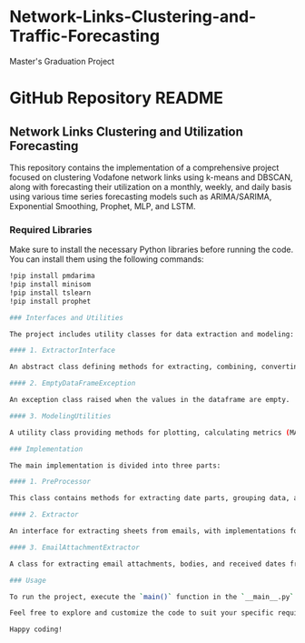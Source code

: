 # Network-Links-Clustering-and-Traffic-Forecasting
Master's Graduation Project
# GitHub Repository README

## Network Links Clustering and Utilization Forecasting

This repository contains the implementation of a comprehensive project focused on clustering Vodafone network links using k-means and DBSCAN, along with forecasting their utilization on a monthly, weekly, and daily basis using various time series forecasting models such as ARIMA/SARIMA, Exponential Smoothing, Prophet, MLP, and LSTM.

### Required Libraries

Make sure to install the necessary Python libraries before running the code. You can install them using the following commands:

```bash
!pip install pmdarima
!pip install minisom
!pip install tslearn
!pip install prophet

### Interfaces and Utilities

The project includes utility classes for data extraction and modeling:

#### 1. ExtractorInterface

An abstract class defining methods for extracting, combining, converting, returning, and removing sheets.

#### 2. EmptyDataFrameException

An exception class raised when the values in the dataframe are empty.

#### 3. ModelingUtilities

A utility class providing methods for plotting, calculating metrics (MAPE and RMSE), and splitting datasets into training and validation sets.

### Implementation

The main implementation is divided into three parts:

#### 1. PreProcessor

This class contains methods for extracting date parts, grouping data, and creating datasets for machine learning models.

#### 2. Extractor

An interface for extracting sheets from emails, with implementations for Gmail and Outlook.

#### 3. EmailAttachmentExtractor

A class for extracting email attachments, bodies, and received dates from Outlook emails. It also includes methods for processing zip files, Excel files, and generating international summary sheets.

### Usage

To run the project, execute the `main()` function in the `__main__.py` file. The script will prompt you for necessary inputs, such as the output folder path, mailbox name, and folder name.

Feel free to explore and customize the code to suit your specific requirements. For any questions or issues, please refer to the documentation or open an issue in the repository.

Happy coding!
